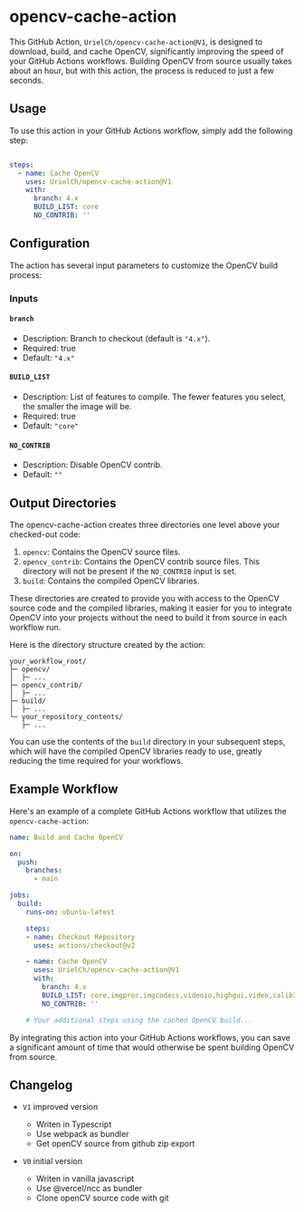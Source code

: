 # opencv-cache-action
This GitHub Action, `UrielCh/opencv-cache-action@V1`, is designed to download, build, and cache OpenCV, significantly improving the speed of your GitHub Actions workflows. Building OpenCV from source usually takes about an hour, but with this action, the process is reduced to just a few seconds.

## Usage
To use this action in your GitHub Actions workflow, simply add the following step:

```yaml

steps:
  - name: Cache OpenCV
    uses: UrielCh/opencv-cache-action@V1
    with:
      branch: 4.x
      BUILD_LIST: core
      NO_CONTRIB: ''
```

## Configuration
The action has several input parameters to customize the OpenCV build process:

### Inputs

#### `branch`
* Description: Branch to checkout (default is `"4.x"`).
* Required: true
* Default: `"4.x"`

#### `BUILD_LIST`
* Description: List of features to compile. The fewer features you select, the smaller the image will be.
* Required: true
* Default: `"core"`

#### `NO_CONTRIB`
* Description: Disable OpenCV contrib.
* Default: `""`


## Output Directories
The opencv-cache-action creates three directories one level above your checked-out code:

1. `opencv`: Contains the OpenCV source files.
1. `opencv_contrib`: Contains the OpenCV contrib source files. This directory will not be present if the `NO_CONTRIB` input is set.
1. `build`: Contains the compiled OpenCV libraries.

These directories are created to provide you with access to the OpenCV source code and the compiled libraries, making it easier for you to integrate OpenCV into your projects without the need to build it from source in each workflow run.

Here is the directory structure created by the action:

```
your_workflow_root/
├─ opencv/
│  ├─ ...
├─ opencv_contrib/
│  ├─ ...
├─ build/
│  ├─ ...
└─ your_repository_contents/
   ├─ ...
```

You can use the contents of the `build` directory in your subsequent steps, which will have the compiled OpenCV libraries ready to use, greatly reducing the time required for your workflows.

## Example Workflow

Here's an example of a complete GitHub Actions workflow that utilizes the `opencv-cache-action`:

```yaml
name: Build and Cache OpenCV

on:
  push:
    branches:
      - main

jobs:
  build:
    runs-on: ubuntu-latest

    steps:
    - name: Checkout Repository
      uses: actions/checkout@v2

    - name: Cache OpenCV
      uses: UrielCh/opencv-cache-action@V1
      with:
        branch: 4.x
        BUILD_LIST: core,imgproc,imgcodecs,videoio,highgui,video,calib3d,features2d,objdetect,dnn,ml,photo,gapi,python3
        NO_CONTRIB: ''

    # Your additional steps using the cached OpenCV build...
```

By integrating this action into your GitHub Actions workflows, you can save a significant amount of time that would otherwise be spent building OpenCV from source.


## Changelog

* `V1` improved version
  * Writen in Typescript
  * Use webpack as bundler
  * Get openCV source from github zip export

* `V0` initial version
  * Writen in vanilla javascript
  * Use @vercel/ncc as bundler
  * Clone openCV source code with git
